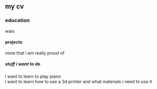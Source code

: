 ## my cv

### education 
wais

#### projects
none that i am really proud of

##### stuff i want to do
i want to learn to play piano <br> 
i want to learn how to use a 3d printer and what materials i need to use it
